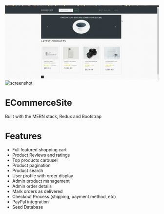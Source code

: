 ![screenshot](https://github.com/brianchilds-22/ECommerceSite/blob/main/Welcome-To-Proshop.jpg)
![screenshot](https://github.com/brianchilds-22/ECommerceSite/blob/main/Welcome-To-Proshop.gif)
# ECommerceSite

Built with the MERN stack, Redux and Bootstrap

# Features
  - Full featured shopping cart   
  - Product Reviews and ratings
  - Top products carousel       
  - Product pagination
  - Product search                
  - User profile with order display
  - Admin product management      
  - Admin order details
  - Mark orders as delivered     
  - Checkout Process (shipping, payment method, etc)
  - PayPal integration            
  - Seed Database
